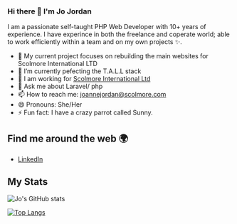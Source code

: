 ### Hi there 👋  I'm Jo Jordan

I am a passionate self-taught PHP Web Developer with 10+ years of experience. I have experince in both the freelance and coperate world; able to work efficiently within a team and on my own projects ✨.


- 🔭 My current project focuses on rebuilding the main websites for Scolmore International LTD
- 🌱 I’m currently pefecting the T.A.L.L stack
- 🏢  I am working for <a href="https://www.scolmore.com/">Scolmore International Ltd</a>
- 💬 Ask me about Laravel/ php
- 📫 How to reach me: joannejordan@scolmore.com
- 😄 Pronouns: She/Her
- ⚡ Fun fact: I have a crazy parrot called Sunny.
 
<h2>Find me around the web 🌍 </h2>
 
<ul>
  <li>
    <a href="https://www.linkedin.com/in/jojordanphp/">LinkedIn</a>
  </li>
</ul>


<h2> My Stats </h2>

![Jo's GitHub stats](https://github-readme-stats.vercel.app/api?username=jaseyjordan&show_icons=true&theme=radical)


[![Top Langs](https://github-readme-stats.vercel.app/api/top-langs/?username=jaseyjordan&layout=compact&theme=radical)](https://github.com/jaseyjordan/github-readme-stats)
